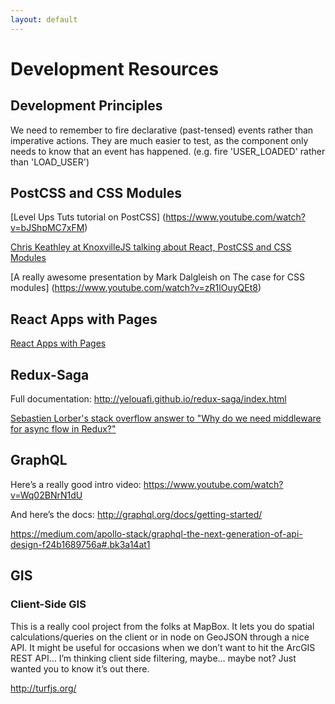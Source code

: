 ```yaml
---
layout: default
---
```

# Development Resources

## Development Principles

We need to remember to fire declarative (past-tensed) events rather than imperative actions. They are much easier to test, as the component only needs to know that an event has happened. (e.g. fire 'USER_LOADED' rather than 'LOAD_USER')

## PostCSS and CSS Modules

[Level Ups Tuts tutorial on PostCSS] (https://www.youtube.com/watch?v=bJShpMC7xFM)

[Chris Keathley at KnoxvilleJS talking about React, PostCSS and CSS Modules](https://www.youtube.com/watch?v=_ie0qJ6bNXQ)

[A really awesome presentation by Mark Dalgleish on The case for CSS modules] (https://www.youtube.com/watch?v=zR1lOuyQEt8)

## React Apps with Pages

[React Apps with Pages](http://blog.mxstbr.com/2016/01/react-apps-with-pages/)

## Redux-Saga

Full documentation: http://yelouafi.github.io/redux-saga/index.html

[Sebastien Lorber's stack overflow answer to "Why do we need middleware for async flow in Redux?"](https://stackoverflow.com/questions/34570758/why-do-we-need-middleware-for-async-flow-in-redux/34623840#34623840)

## GraphQL

Here’s a really good intro video: https://www.youtube.com/watch?v=Wq02BNrN1dU

And here’s the docs: http://graphql.org/docs/getting-started/

https://medium.com/apollo-stack/graphql-the-next-generation-of-api-design-f24b1689756a#.bk3a14at1


## GIS

### Client-Side GIS

This is a really cool project from the folks at MapBox. It lets you do spatial calculations/queries on the client or in node on GeoJSON through a nice API. It might be useful for occasions when we don’t want to hit the ArcGIS REST API… I’m thinking client side filtering, maybe… maybe not? Just wanted you to know it’s out there.

http://turfjs.org/
